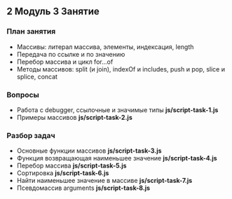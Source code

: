 ## 2 Модуль 3 Занятие

### План занятия

- Массивы: литерал массива, элементы, индексация, length
- Передача по ссылке и по значению
- Перебор массива и цикл for...of
- Методы массивов: split (и join), indexOf и includes, push и pop, slice и
  splice, concat

### Вопросы

- Работа с debugger, ссылочные и значимые типы **js/script-task-1.js**
- Примеры массивов **js/script-task-2.js**

### Разбор задач

- Основные функции массивов **js/script-task-3.js**
- Функция возвращающая наименьшее значение **js/script-task-4.js**
- Перебор массива **js/script-task-5.js**
- Сортировка **js/script-task-6.js**
- Найти наименьшее значение в массиве **js/script-task-7.js**
- Псевдомассив arguments **js/script-task-8.js**
